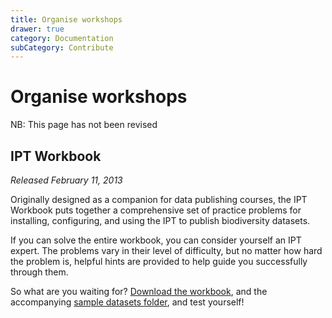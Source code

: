 ```yaml
---
title: Organise workshops
drawer: true
category: Documentation
subCategory: Contribute
---
```

# Organise workshops

<p class="comment-warning">NB: This page has not been revised</p>

## IPT Workbook
_Released February 11, 2013_

Originally designed as a companion for data publishing courses, the IPT Workbook puts together a comprehensive set of practice problems for installing, configuring, and using the IPT to publish biodiversity datasets. 

If you can solve the entire workbook, you can consider yourself an IPT expert. The problems vary in their level of difficulty, but no matter how hard the problem is, helpful hints are provided to help guide you successfully through them. 

So what are you waiting for? [Download the workbook](https://github.com/gbif/ipt/wiki/gbif-ipt-docs/downloads/IPT%20Workbook%20-%206%20Feb%202013.pdf), and the accompanying [sample datasets folder](https://github.com/gbif/ipt/wiki/gbif-ipt-docs/downloads/sample%20datasets.zip), and test yourself!